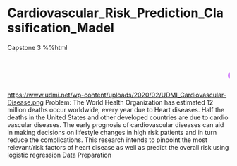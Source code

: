 # Cardiovascular_Risk_Prediction_Classification_Madel
Capstone 3
%%html
<marquee style='width:100%; color: blue;'><b> <h1 style="color:#b31aff;font-family:verdana;">Cardiovascular Risk Prediction(Supervised ML-Classification)</h1></b></marquee>
https://www.udmi.net/wp-content/uploads/2020/02/UDMI_Cardiovascular-Disease.png
Problem: The World Health Organization has estimated 12 million deaths occur worldwide, every year due to Heart diseases. Half the deaths in the United States and other developed countries are due to cardio vascular diseases. The early prognosis of cardiovascular diseases can aid in making decisions on lifestyle changes in high risk patients and in turn reduce the complications. This research intends to pinpoint the most relevant/risk factors of heart disease as well as predict the overall risk using logistic regression Data Preparation
